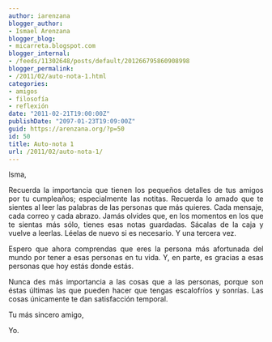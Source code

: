 ```yaml
---
author: iarenzana
blogger_author:
- Ismael Arenzana
blogger_blog:
- micarreta.blogspot.com
blogger_internal:
- /feeds/11302648/posts/default/201266795860908998
blogger_permalink:
- /2011/02/auto-nota-1.html
categories:
- amigos
- filosofía
- reflexión
date: "2011-02-21T19:00:00Z"
publishDate: "2097-01-23T19:09:00Z"
guid: https://arenzana.org/?p=50
id: 50
title: Auto-nota 1
url: /2011/02/auto-nota-1/
---
```

<p style="text-align: justify;">
  Isma,
</p>

<p style="text-align: justify;">
  Recuerda la importancia que tienen los pequeños detalles de tus amigos por tu cumpleaños; especialmente las notitas. Recuerda lo amado que te sientes al leer las palabras de las personas que más quieres. Cada mensaje, cada correo y cada abrazo. Jamás olvides que, en los momentos en los que te sientas más sólo, tienes esas notas guardadas. Sácalas de la caja y vuelve a leerlas. Léelas de nuevo si es necesario. Y una tercera vez.
</p>

<p style="text-align: justify;">
  Espero que ahora comprendas que eres la persona más afortunada del mundo por tener a esas personas en tu vida. Y, en parte, es gracias a esas personas que hoy estás donde estás.
</p>

<p style="text-align: justify;">
  Nunca des más importancia a las cosas que a las personas, porque son éstas últimas las que pueden hacer que tengas escalofríos y sonrías. Las cosas únicamente te dan satisfacción temporal.
</p>

<p style="text-align: justify;">
  Tu más sincero amigo,
</p>

<p style="text-align: justify;">
  Yo.
</p>
